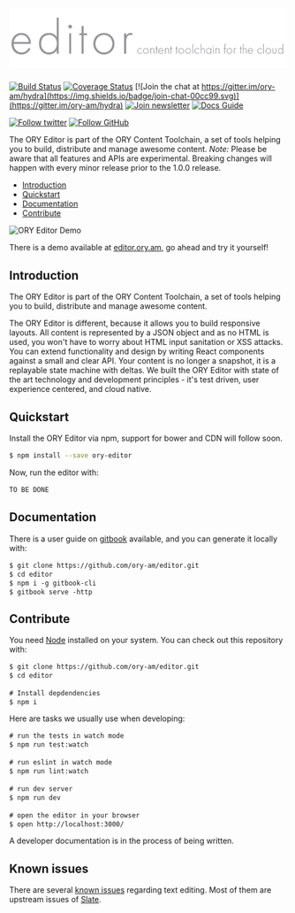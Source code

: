 # ![ORY Editor](logo.png)

[![Build Status](https://travis-ci.org/ory-am/editor.svg)](https://travis-ci.org/ory-am/editor)
[![Coverage Status](https://coveralls.io/repos/github/ory-am/editor/badge.svg?branch=master)](https://coveralls.io/github/ory-am/editor?branch=master)
[![Join the chat at https://gitter.im/ory-am/hydra](https://img.shields.io/badge/join-chat-00cc99.svg)](https://gitter.im/ory-am/hydra)
[![Join newsletter](https://img.shields.io/badge/join-newsletter-00cc99.svg)](http://eepurl.com/bKT3N9)
[![Docs Guide](https://img.shields.io/badge/docs-guide-blue.svg)](https://ory-am.gitbooks.io/ory-editor/content/)

[![Follow twitter](https://img.shields.io/badge/follow-twitter-00cc99.svg)](https://twitter.com/_aeneasr)
[![Follow GitHub](https://img.shields.io/badge/follow-github-00cc99.svg)](https://github.com/arekkas)
 
 
The ORY Editor is part of the ORY Content Toolchain, a set of tools helping you to build, distribute and manage awesome content.
*Note:* Please be aware that all features and APIs are experimental. Breaking changes will happen with every minor release
prior to the 1.0.0 release.

<!-- START doctoc generated TOC please keep comment here to allow auto update -->
<!-- DON'T EDIT THIS SECTION, INSTEAD RE-RUN doctoc TO UPDATE -->

- [Introduction](#introduction)
- [Quickstart](#quickstart)
- [Documentation](#documentation)
- [Contribute](#contribute)

<!-- END doctoc generated TOC please keep comment here to allow auto update -->

![ORY Editor Demo](https://storage.googleapis.com/ory.am/inline-edit-md.gif)

There is a demo available at [editor.ory.am](http://editor.ory.am/), go ahead and try it yourself!

## Introduction

The ORY Editor is part of the ORY Content Toolchain, a set of tools helping you to build, distribute and manage awesome content.
 
The ORY Editor is different, because it allows you to build responsive layouts. All content is represented by
a JSON object and as no HTML is used, you won't have to worry about HTML input sanitation or
XSS attacks. You can extend functionality and design by writing React components against a small and clear API. Your content
is no longer a snapshot, it is a replayable state machine with deltas. We built the ORY Editor with state of the art
technology and development principles - it's test driven, user experience centered, and cloud native.

## Quickstart

Install the ORY Editor via npm, support for bower and CDN will follow soon.

```sh
$ npm install --save ory-editor
```

Now, run the editor with:

```js
TO BE DONE
```

## Documentation

There is a user guide on [gitbook](https://ory-am.gitbooks.io/ory-editor/content/) available, and you can generate it locally with:

```
$ git clone https://github.com/ory-am/editor.git
$ cd editor
$ npm i -g gitbook-cli
$ gitbook serve -http
```

## Contribute

You need [Node](https://nodejs.org) installed on your system. You can check out this repository with:

```
$ git clone https://github.com/ory-am/editor.git
$ cd editor

# Install depdendencies
$ npm i
```

Here are tasks we usually use when developing:

```
# run the tests in watch mode
$ npm run test:watch 

# run eslint in watch mode
$ npm run lint:watch

# run dev server
$ npm run dev

# open the editor in your browser
$ open http://localhost:3000/
```

A developer documentation is in the process of being written.

## Known issues

There are several [known issues](https://github.com/ory-am/editor/issues?q=is%3Aopen+is%3Aissue+label%3Abug)
regarding text editing. Most of them are upstream issues of [Slate](https://github.com/ianstormtaylor/slate).
